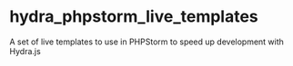 hydra_phpstorm_live_templates
=============================

A set of live templates to use in PHPStorm to speed up development with Hydra.js
